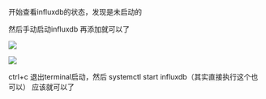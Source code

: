 开始查看influxdb的状态，发现是未启动的

然后手动启动influxdb 再添加就可以了

![](https://gitee.com/hxc8/images6/raw/master/img/202407182352049.jpg)

![](https://gitee.com/hxc8/images6/raw/master/img/202407182352368.jpg)

ctrl+c 退出terminal启动，然后 systemctl start influxdb（其实直接执行这个也可以）  应该就可以了